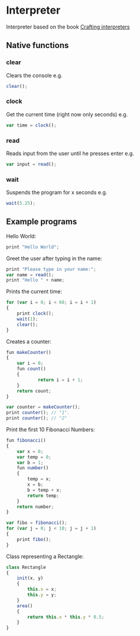 # Interpreter
Interpreter based on the book [Crafting interpreters](https://craftinginterpreters.com/contents.html)
## Native functions
### clear
Clears the console e.g.
```js
clear();
```
### clock
Get the current time (right now only seconds) e.g.
```js
var time = clock();
```
### read
Reads input from the user until he presses enter e.g.
```js
var input = read();
```
### wait
Suspends the program for x seconds e.g. 
```js
wait(5.25);
```
## Example programs
Hello World:
```js
print "Hello World";
```
Greet the user after typing in the name:
```js
print "Please type in your name:";
var name = read();
print "Hello " + name;
```
Prints the current time:
```js
for (var i = 0; i < 60; i = i + 1) 
{
	print clock();
	wait(1);
	clear();
}
```
Creates a counter:
```js
fun makeCounter() 
{
  	var i = 0;
  	fun count() 
	{
    		return i = i + 1;
  	}
  	return count;
}

var counter = makeCounter();
print counter(); // "1".
print counter(); // "2"
```
Print the first 10 Fibonacci Numbers:
```js
fun fibonacci()
{
	var x = 0;
	var temp = 0;
	var b = 1;
	fun number()
	{
		temp = x;
		x = b;
		b = temp + x;
		return temp;
	}
	return number;
}

var fibo = fibonacci();
for (var j = 0; j < 10; j = j + 1) 
{
	print fibo();
}
```
Class representing a Rectangle:
```js
class Rectangle
{
	init(x, y)
	{
		this.x = x;
		this.y = y;
	}
	area()
	{
		return this.x * this.y * 0.5;
	}
}  
```

